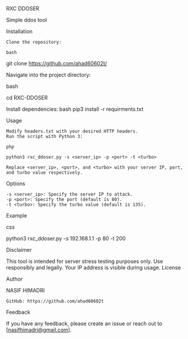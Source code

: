 RXC DDOSER

Simple ddos tool

Installation

    Clone the repository:

    bash

git clone https://github.com/ahad60602t/

Navigate into the project directory:

bash

cd RXC-DDOSER

Install dependencies:
   bash
   pip3 install -r requirments.txt

Usage

    Modify headers.txt with your desired HTTP headers.
    Run the script with Python 3:

    php

    python3 rxc_ddoser.py -s <server_ip> -p <port> -t <turbo>

    Replace <server_ip>, <port>, and <turbo> with your server IP, port, and turbo value respectively.

Options

    -s <server_ip>: Specify the server IP to attack.
    -p <port>: Specify the port (default is 80).
    -t <turbo>: Specify the turbo value (default is 135).

Example

css

python3 rxc_ddoser.py -s 192.168.1.1 -p 80 -t 200

Disclaimer

This tool is intended for server stress testing purposes only. Use responsibly and legally. Your IP address is visible during usage.
License

Author

NASIF HIMADRI

    GitHub: https://github.com/ahad60602t

Feedback

If you have any feedback, please create an issue or reach out to [nasifhimadri@gmail.com].
